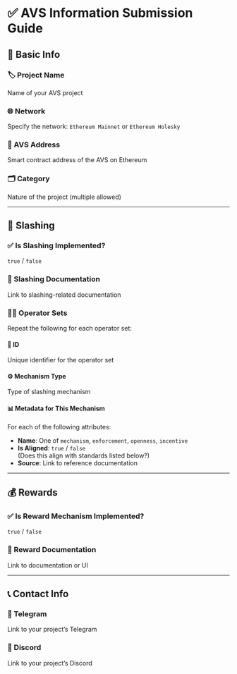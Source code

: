 # ✅ AVS Information Submission Guide

## 📌 Basic Info

### 🏷️ Project Name
Name of your AVS project
<!-- Example: Lagrange ZK Prover Network -->

### 🌐 Network
Specify the network: `Ethereum Mainnet` or `Ethereum Holesky`

### 🧾 AVS Address
Smart contract address of the AVS on Ethereum
<!-- Example: 0xf98d5de1014110c65c51b85ea55f73863215cc10 -->

### 🗂️ Category
Nature of the project (multiple allowed)
<!-- Example: ZK, Oracle -->  
<!-- Refer to: /eigenlayer/schema/avs_category.json -->

---

## 🔐 Slashing

### ✅ Is Slashing Implemented?
`true` / `false`

### 🔗 Slashing Documentation
Link to slashing-related documentation
<!-- Example: https://docs.avs.org/slashing -->

### 🧑‍🔧 Operator Sets
Repeat the following for each operator set:

#### 🔢 ID
Unique identifier for the operator set
<!-- Example: 1 -->

#### ⚙️ Mechanism Type
Type of slashing mechanism
<!-- Example: deterministic, challenge_period, committee_based -->

#### 📊 Metadata for This Mechanism
For each of the following attributes:

- **Name**: One of `mechanism`, `enforcement`, `openness`, `incentive`
- **Is Aligned**: `true` / `false`  
  (Does this align with standards listed below?)
- **Source**: Link to reference documentation
  <!-- Example: https://docs.avs.org/slashing/mechanism -->

---

## 💰 Rewards

### ✅ Is Reward Mechanism Implemented?
`true` / `false`

### 🔗 Reward Documentation
Link to documentation or UI
<!-- Example: https://app.eigenlayer.xyz/avs/... -->

---

## 📞 Contact Info

### 📲 Telegram
Link to your project’s Telegram
<!-- Example: https://t.me/AVSCommunity -->

### 💬 Discord
Link to your project’s Discord
<!-- Example: https://discord.gg/projectxyz -->
